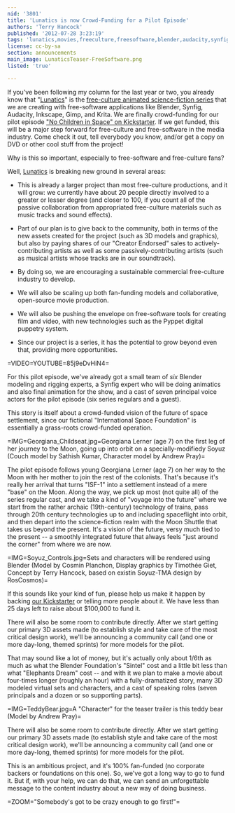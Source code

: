 ```yaml
---
nid: '3801'
title: 'Lunatics is now Crowd-Funding for a Pilot Episode'
authors: 'Terry Hancock'
published: '2012-07-28 3:23:19'
tags: 'lunatics,movies,freeculture,freesoftware,blender,audacity,synfig,media'
license: cc-by-sa
section: announcements
main_image: LunaticsTeaser-FreeSoftware.png
listed: 'true'

---
```

If you've been following my column for the last year or two, you already know that "[Lunatics](http://lunatics.tv)" is the [free-culture animated science-fiction series](http://www.freesoftwaremagazine.com/books/making_free_movies_with_free_software) that we are creating with free-software applications like Blender, Synfig, Audacity, Inkscape, Gimp, and Krita. We are finally crowd-funding for our pilot episode ["No Children in Space" on Kickstarter](http://www.kickstarter.com/projects/2144275086/lunatics-animated-series-pilot-no-children-in-spac). If we get funded, this will be a major step forward for free-culture and free-software in the media industry. Come check it out, tell everybody you know, and/or get a copy on DVD or other cool stuff from the project!

<!--break-->

Why is this so important, especially to free-software and free-culture fans?

Well, [Lunatics](http://lunatics.tv) is breaking new ground in several areas:

 * This is already a larger project than most free-culture productions, and it will grow: we currently have about 20 people directly involved to a greater or lesser degree (and closer to 100, if you count all of the passive collaboration from appropriated free-culture materials such as music tracks and sound effects).

 * Part of our plan is to give back to the community, both in terms of the new assets created for the project (such as 3D models and graphics), but also by paying shares of our "Creator Endorsed" sales to actively-contributing artists as well as some passively-contributing artists (such as musical artists whose tracks are in our soundtrack).

 * By doing so, we are encouraging a sustainable commercial free-culture industry to develop.

 * We will also be scaling up both fan-funding models and collaborative, open-source movie production.

 * We will also be pushing the envelope on free-software tools for creating film and video, with new technologies such as the Pyppet digital puppetry system.

 * Since our project is a series, it has the potential to grow beyond even that, providing more opportunities.

=VIDEO=YOUTUBE=85j9eDvHiN4=

For this pilot episode, we've already got a small team of _six_ Blender modeling and rigging experts, a Synfig expert who will be doing animatics and also final animation for the show, and a cast of seven principal voice actors for the pilot episode (six series regulars and a guest).

This story is itself about a crowd-funded vision of the future of space settlement, since our fictional "International Space Foundation" is essentially a grass-roots crowd-funded operation.

=IMG=Georgiana_Childseat.jpg=Georgiana Lerner (age 7) on the first leg of her journey to the Moon, going up into orbit on a specially-modifiedy Soyuz (Couch model by Sathish Kumar, Character model by Andrew Pray)=

The pilot episode follows young Georgiana Lerner (age 7) on her way to the Moon with her mother to join the rest of the colonists. That's because it's really her arrival that turns "ISF-1" into a settlement instead of a mere "base" on the Moon. Along the way, we pick up most (not quite all) of the series regular cast, and we take a kind of "voyage into the future" where we start from the rather archaic (19th-century) technology of trains, pass through 20th century technologies up to and including spaceflight into orbit, and then depart into the science-fiction realm with the Moon Shuttle that takes us beyond the present. It's a vision of the future, versy much tied to the present -- a smoothly integrated future that always feels "just around the corner" from where we are now.

=IMG=Soyuz_Controls.jpg=Sets and characters will be rendered using Blender (Model by Cosmin Planchon, Display graphics by Timothée Giet, Concept by Terry Hancock, based on existin Soyuz-TMA design by RosCosmos)=

If this sounds like your kind of fun, please help us make it happen by backing [our Kickstarter](http://www.kickstarter.com/projects/2144275086/lunatics-animated-series-pilot-no-children-in-spac) or telling more people about it. We have less than 25 days left to raise about $100,000 to fund it.

There will also be some room to contribute directly. After we start getting our primary 3D assets made (to establish style and take care of the most critical design work), we'll be announcing a community call (and one or more day-long, themed sprints) for more models for the pilot.

That may sound like a lot of money, but it's actually only about 1/6th as much as what the Blender Foundation's "Sintel" cost and a little bit less than what "Elephants Dream" cost -- and with it we plan to make a movie about four-times longer (roughly an hour) with a fully-dramatized story, many 3D modeled virtual sets and characters, and a cast of speaking roles (seven principals and a dozen or so supporting parts). 

=IMG=TeddyBear.jpg=A "Character" for the teaser trailer is this teddy bear (Model by Andrew Pray)=

There will also be some room to contribute directly. After we start getting our primary 3D assets made (to establish style and take care of the most critical design work), we'll be announcing a community call (and one or more day-long, themed sprints) for more models for the pilot.

This is an ambitious project, and it's 100% fan-funded (no corporate backers or foundations on this one). So, we've got a long way to go to fund it. But if, with your help, we can do that, we can send an unforgettable message to the content industry about a new way of doing business.

=ZOOM="Somebody's got to be crazy enough to go first!"=